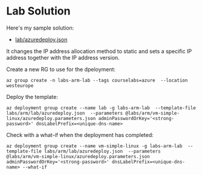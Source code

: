 # Lab Solution

Here's my sample solution: 
- [lab/azuredeploy.json](labs/arm/lab/azuredeploy.json)

It changes the IP address allocation method to static and sets a specific IP address together with the IP address version.

Create a new RG to use for the dpeloyment:

```
az group create -n labs-arm-lab --tags courselabs=azure  --location westeurope
```

Deploy the template:

```
az deployment group create --name lab -g labs-arm-lab  --template-file labs/arm/lab/azuredeploy.json  --parameters @labs/arm/vm-simple-linux/azuredeploy.parameters.json adminPasswordOrKey='<strong-password>' dnsLabelPrefix=<unique-dns-name>
```

Check with a what-if when the deployment has completed:

```
az deployment group create --name vm-simple-linux -g labs-arm-lab  --template-file labs/arm/lab/azuredeploy.json  --parameters @labs/arm/vm-simple-linux/azuredeploy.parameters.json adminPasswordOrKey='<strong-password>' dnsLabelPrefix=<unique-dns-name> --what-if
```
